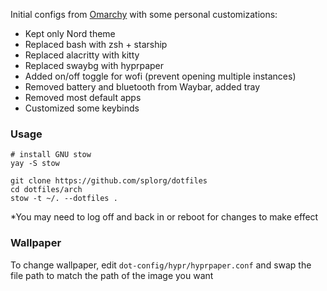 Initial configs from [Omarchy](https://omarchy.org) with some personal customizations:

- Kept only Nord theme
- Replaced bash with zsh + starship
- Replaced alacritty with kitty
- Replaced swaybg with hyprpaper
- Added on/off toggle for wofi (prevent opening multiple instances)
- Removed battery and bluetooth from Waybar, added tray
- Removed most default apps
- Customized some keybinds

### Usage

```
# install GNU stow
yay -S stow

git clone https://github.com/splorg/dotfiles
cd dotfiles/arch
stow -t ~/. --dotfiles .
```

*You may need to log off and back in or reboot for changes to make effect

### Wallpaper

To change wallpaper, edit `dot-config/hypr/hyprpaper.conf` and swap the file path to match the path of the image you want